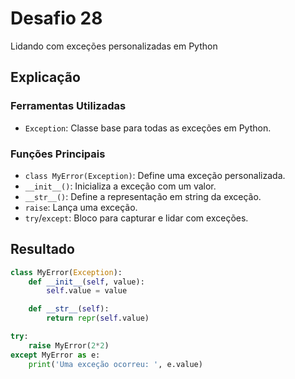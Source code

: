 # Desafio 28

Lidando com exceções personalizadas em Python

## Explicação

### Ferramentas Utilizadas

- `Exception`: Classe base para todas as exceções em Python.

### Funções Principais

- `class MyError(Exception)`: Define uma exceção personalizada.
- `__init__()`: Inicializa a exceção com um valor.
- `__str__()`: Define a representação em string da exceção.
- `raise`: Lança uma exceção.
- `try`/`except`: Bloco para capturar e lidar com exceções.

## Resultado

```py
class MyError(Exception):
    def __init__(self, value):
        self.value = value

    def __str__(self):
        return repr(self.value)

try:
    raise MyError(2*2)
except MyError as e:
    print('Uma exceção ocorreu: ', e.value)